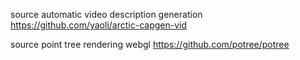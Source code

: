 
source automatic video description generation
  https://github.com/yaoli/arctic-capgen-vid

source point tree rendering webgl
  https://github.com/potree/potree
